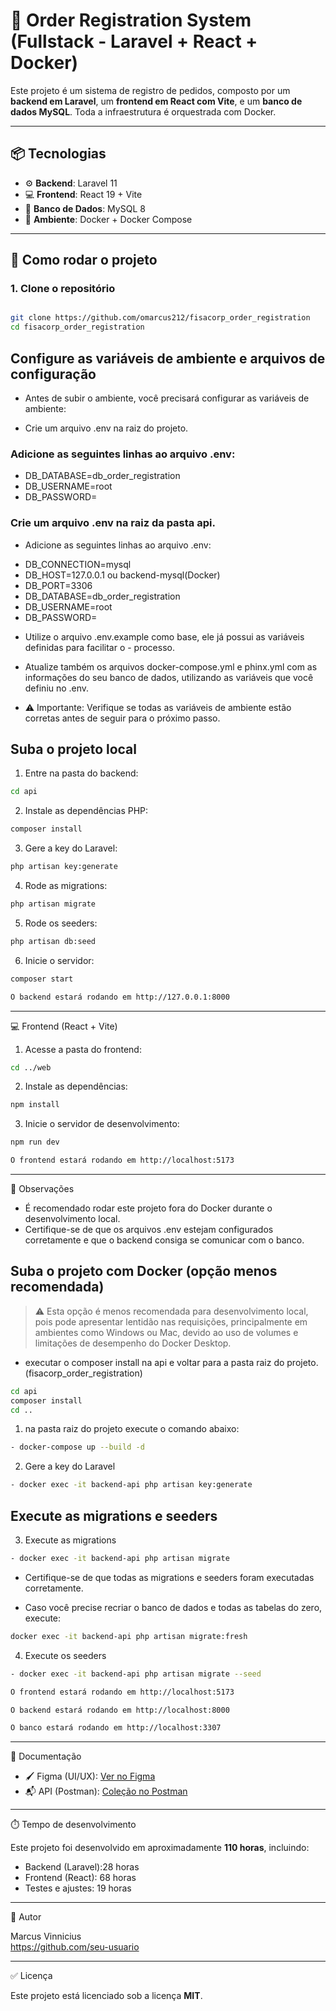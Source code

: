 # 🧾 Order Registration System (Fullstack - Laravel + React + Docker)

Este projeto é um sistema de registro de pedidos, composto por um **backend em Laravel**, um **frontend em React com Vite**, e um **banco de dados MySQL**. Toda a infraestrutura é orquestrada com Docker.

---

## 📦 Tecnologias

- ⚙️ **Backend**: Laravel 11
- 💻 **Frontend**: React 19 + Vite
- 🐬 **Banco de Dados**: MySQL 8
- 🐳 **Ambiente**: Docker + Docker Compose

---

## 🚀 Como rodar o projeto

### 1. Clone o repositório

```bash

git clone https://github.com/omarcus212/fisacorp_order_registration
cd fisacorp_order_registration

```
## Configure as variáveis de ambiente e arquivos de configuração

- Antes de subir o ambiente, você precisará configurar as variáveis de ambiente:

* Crie um arquivo .env na raiz do projeto.

### Adicione as seguintes linhas ao arquivo .env:
- DB_DATABASE=db_order_registration
- DB_USERNAME=root
- DB_PASSWORD=

### Crie um arquivo .env na raiz da pasta api.

* Adicione as seguintes linhas ao arquivo .env:
- DB_CONNECTION=mysql
- DB_HOST=127.0.0.1 ou backend-mysql(Docker)
- DB_PORT=3306
- DB_DATABASE=db_order_registration
- DB_USERNAME=root
- DB_PASSWORD=

* Utilize o arquivo .env.example como base, ele já possui as variáveis definidas para facilitar o - processo.

* Atualize também os arquivos docker-compose.yml e phinx.yml com as informações do seu banco de dados, utilizando as variáveis que você definiu no .env.

* ⚠️ Importante: Verifique se todas as variáveis de ambiente estão corretas antes de seguir para o próximo passo.

## Suba o projeto local

1. Entre na pasta do backend:
```bash
cd api
```

2. Instale as dependências PHP:
```bash
composer install
```

3. Gere a key do Laravel:
```bash
php artisan key:generate
```

4. Rode as migrations:
```bash
php artisan migrate
```

5. Rode os seeders:
```bash
php artisan db:seed
```

6. Inicie o servidor:
```bash
composer start
```

```bash
O backend estará rodando em http://127.0.0.1:8000
```

----------------------------------------
💻 Frontend (React + Vite)

1. Acesse a pasta do frontend:
```bash
cd ../web
```

2. Instale as dependências:
```bash
npm install
```

3. Inicie o servidor de desenvolvimento:
```bash
npm run dev
```

```bash
O frontend estará rodando em http://localhost:5173
```

----------------------------------------
📝 Observações

- É recomendado rodar este projeto fora do Docker durante o desenvolvimento local.
- Certifique-se de que os arquivos .env estejam configurados corretamente e que o backend consiga se comunicar com o banco.

## Suba o projeto com Docker (opção menos recomendada)

> ⚠️ Esta opção é menos recomendada para desenvolvimento local, pois pode apresentar lentidão nas requisições, principalmente em ambientes como Windows ou Mac, devido ao uso de volumes e limitações de desempenho do Docker Desktop.

* executar o composer install na api e voltar para a pasta raiz do projeto. (fisacorp_order_registration)

```bash
cd api
composer install
cd .. 
```

1. na pasta raiz do projeto execute o comando abaixo:
```bash
- docker-compose up --build -d
  ```

2. Gere a key do Laravel
```bash
- docker exec -it backend-api php artisan key:generate
```

## Execute as migrations e seeders

3. Execute as migrations
```bash
- docker exec -it backend-api php artisan migrate
```

- Certifique-se de que todas as migrations e seeders foram executadas corretamente.

- Caso você precise recriar o banco de dados e todas as tabelas do zero, execute:
```bash
docker exec -it backend-api php artisan migrate:fresh
```

4. Execute os seeders
```bash
- docker exec -it backend-api php artisan migrate --seed
```



```bash
O frontend estará rodando em http://localhost:5173
```
```bash
O backend estará rodando em http://localhost:8000
```
```bash
O banco estará rodando em http://localhost:3307
```

----------------------------------------
📄 Documentação

- 🖌️ Figma (UI/UX): [Ver no Figma](https://www.figma.com/design/xZbhZB0YoqMnEct60AQFMX/Untitled?node-id=0-1&t=BRMcVjIBOmPnqMJR-1)
- 📬 API (Postman): [Coleção no Postman](https://documenter.getpostman.com/view/21065723/2sB2xBDADW)

----------------------------------------
⏱️ Tempo de desenvolvimento

Este projeto foi desenvolvido em aproximadamente **110 horas**, incluindo:

- Backend (Laravel):28 horas
- Frontend (React): 68 horas
- Testes e ajustes: 19 horas

----------------------------------------
👤 Autor

Marcus Vinnicius  
https://github.com/seu-usuario

----------------------------------------
✅ Licença

Este projeto está licenciado sob a licença **MIT**.
